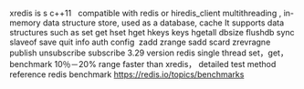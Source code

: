 xredis is s c++11   compatible with redis or hiredis_client multithreading  , in-memory data structure store, used as a database, cache  It supports data structures such as set get hset hget hkeys keys  hgetall dbsize flushdb sync slaveof save quit info auth config  zadd zrange sadd scard zrevragne publish unsubscribe subscribe 
3.29 version redis single thread set，get， benchmark  10％－20% range faster than xredis， detailed test method reference redis benchmark https://redis.io/topics/benchmarks
